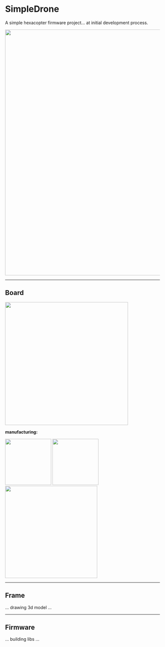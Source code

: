 # SimpleDrone
A simple hexacopter firmware project...
at initial development process.

<img src="https://raw.githubusercontent.com/natanaeljr/gh-assets/master/SimpleDrone/photos/img6.jpg" width="800">

---

## Board

<img src="https://raw.githubusercontent.com/natanaeljr/gh-assets/master/SimpleDrone/photos/img1.jpg" width="400">

**manufacturing:**

<img src="https://raw.githubusercontent.com/natanaeljr/gh-assets/master/SimpleDrone/photos/img2.jpg" width="150">
<img src="https://raw.githubusercontent.com/natanaeljr/gh-assets/master/SimpleDrone/photos/img4.jpg" width="150">
<img src="https://raw.githubusercontent.com/natanaeljr/gh-assets/master/SimpleDrone/photos/img5.jpg" width="300">

---

## Frame

... drawing 3d model ...

---

## Firmware

... building libs ...


